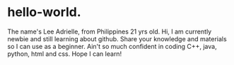 # hello-world.
The name's Lee Adrielle, from Philippines 21 yrs old.
Hi, I am currently newbie and still learning about github.
Share your knowledge and materials so I can use as a beginner.
Ain't so much confident in coding C++, java, python, html and css.
Hope I can learn!
